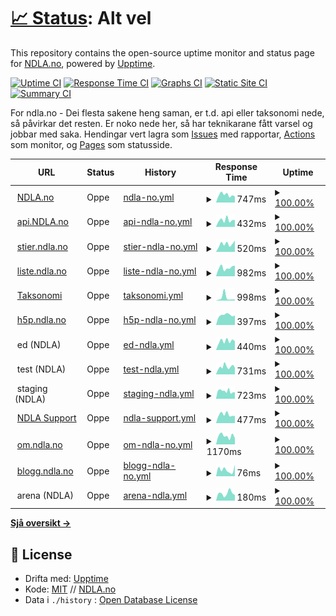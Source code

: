 # [📈 Status](https://status.ndla.no): <!--live status--> **Alt vel**

This repository contains the open-source uptime monitor and status page for [NDLA.no](https://ndla.no), powered by [Upptime](https://github.com/upptime/upptime).

[![Uptime CI](https://github.com/NDLANO/oppetid/workflows/Uptime%20CI/badge.svg)](https://github.com/NDLANO/oppetid/actions?query=workflow%3A%22Uptime+CI%22)
[![Response Time CI](https://github.com/NDLANO/oppetid/workflows/Response%20Time%20CI/badge.svg)](https://github.com/NDLANO/oppetid/actions?query=workflow%3A%22Response+Time+CI%22)
[![Graphs CI](https://github.com/NDLANO/oppetid/workflows/Graphs%20CI/badge.svg)](https://github.com/NDLANO/oppetid/actions?query=workflow%3A%22Graphs+CI%22)
[![Static Site CI](https://github.com/NDLANO/oppetid/workflows/Static%20Site%20CI/badge.svg)](https://github.com/NDLANO/oppetid/actions?query=workflow%3A%22Static+Site+CI%22)
[![Summary CI](https://github.com/NDLANO/oppetid/workflows/Summary%20CI/badge.svg)](https://github.com/NDLANO/oppetid/actions?query=workflow%3A%22Summary+CI%22)

For ndla.no - Dei flesta sakene heng saman, er t.d. api eller taksonomi nede, så påvirkar det resten. Er noko nede her, så har teknikarane fått varsel og jobbar med saka.
Hendingar vert lagra som [Issues](https://github.com/NDLANO/oppetid/issues) med rapportar, [Actions](https://github.com/NDLANO/oppetid/actions) som monitor, og [Pages](https://NDLANO.github.io/oppetid/) som statusside.

<!--start: status pages-->
<!-- This summary is generated by Upptime (https://github.com/upptime/upptime) -->
<!-- Do not edit this manually, your changes will be overwritten -->
<!-- prettier-ignore -->
| URL | Status | History | Response Time | Uptime |
| --- | ------ | ------- | ------------- | ------ |
| <img alt="" src="https://ndla.no/static/ndla-favicon.png" height="13"> [NDLA.no](https://ndla.no) | Oppe | [ndla-no.yml](https://github.com/NDLANO/oppetid/commits/HEAD/history/ndla-no.yml) | <details><summary><img alt="Response time graph" src="./graphs/ndla-no/response-time-week.png" height="20"> 747ms</summary><br><a href="https://status.ndla.no/history/ndla-no"><img alt="Response time 844" src="https://img.shields.io/endpoint?url=https%3A%2F%2Fraw.githubusercontent.com%2FNDLANO%2Foppetid%2FHEAD%2Fapi%2Fndla-no%2Fresponse-time.json"></a><br><a href="https://status.ndla.no/history/ndla-no"><img alt="24-hour response time 899" src="https://img.shields.io/endpoint?url=https%3A%2F%2Fraw.githubusercontent.com%2FNDLANO%2Foppetid%2FHEAD%2Fapi%2Fndla-no%2Fresponse-time-day.json"></a><br><a href="https://status.ndla.no/history/ndla-no"><img alt="7-day response time 747" src="https://img.shields.io/endpoint?url=https%3A%2F%2Fraw.githubusercontent.com%2FNDLANO%2Foppetid%2FHEAD%2Fapi%2Fndla-no%2Fresponse-time-week.json"></a><br><a href="https://status.ndla.no/history/ndla-no"><img alt="30-day response time 805" src="https://img.shields.io/endpoint?url=https%3A%2F%2Fraw.githubusercontent.com%2FNDLANO%2Foppetid%2FHEAD%2Fapi%2Fndla-no%2Fresponse-time-month.json"></a><br><a href="https://status.ndla.no/history/ndla-no"><img alt="1-year response time 822" src="https://img.shields.io/endpoint?url=https%3A%2F%2Fraw.githubusercontent.com%2FNDLANO%2Foppetid%2FHEAD%2Fapi%2Fndla-no%2Fresponse-time-year.json"></a></details> | <details><summary><a href="https://status.ndla.no/history/ndla-no">100.00%</a></summary><a href="https://status.ndla.no/history/ndla-no"><img alt="All-time uptime 100.00%" src="https://img.shields.io/endpoint?url=https%3A%2F%2Fraw.githubusercontent.com%2FNDLANO%2Foppetid%2FHEAD%2Fapi%2Fndla-no%2Fuptime.json"></a><br><a href="https://status.ndla.no/history/ndla-no"><img alt="24-hour uptime 100.00%" src="https://img.shields.io/endpoint?url=https%3A%2F%2Fraw.githubusercontent.com%2FNDLANO%2Foppetid%2FHEAD%2Fapi%2Fndla-no%2Fuptime-day.json"></a><br><a href="https://status.ndla.no/history/ndla-no"><img alt="7-day uptime 100.00%" src="https://img.shields.io/endpoint?url=https%3A%2F%2Fraw.githubusercontent.com%2FNDLANO%2Foppetid%2FHEAD%2Fapi%2Fndla-no%2Fuptime-week.json"></a><br><a href="https://status.ndla.no/history/ndla-no"><img alt="30-day uptime 100.00%" src="https://img.shields.io/endpoint?url=https%3A%2F%2Fraw.githubusercontent.com%2FNDLANO%2Foppetid%2FHEAD%2Fapi%2Fndla-no%2Fuptime-month.json"></a><br><a href="https://status.ndla.no/history/ndla-no"><img alt="1-year uptime 100.00%" src="https://img.shields.io/endpoint?url=https%3A%2F%2Fraw.githubusercontent.com%2FNDLANO%2Foppetid%2FHEAD%2Fapi%2Fndla-no%2Fuptime-year.json"></a></details>
| <img alt="" src="https://ndla.no/static/ndla-favicon.png" height="13"> [api.NDLA.no](https://api.ndla.no) | Oppe | [api-ndla-no.yml](https://github.com/NDLANO/oppetid/commits/HEAD/history/api-ndla-no.yml) | <details><summary><img alt="Response time graph" src="./graphs/api-ndla-no/response-time-week.png" height="20"> 432ms</summary><br><a href="https://status.ndla.no/history/api-ndla-no"><img alt="Response time 446" src="https://img.shields.io/endpoint?url=https%3A%2F%2Fraw.githubusercontent.com%2FNDLANO%2Foppetid%2FHEAD%2Fapi%2Fapi-ndla-no%2Fresponse-time.json"></a><br><a href="https://status.ndla.no/history/api-ndla-no"><img alt="24-hour response time 395" src="https://img.shields.io/endpoint?url=https%3A%2F%2Fraw.githubusercontent.com%2FNDLANO%2Foppetid%2FHEAD%2Fapi%2Fapi-ndla-no%2Fresponse-time-day.json"></a><br><a href="https://status.ndla.no/history/api-ndla-no"><img alt="7-day response time 432" src="https://img.shields.io/endpoint?url=https%3A%2F%2Fraw.githubusercontent.com%2FNDLANO%2Foppetid%2FHEAD%2Fapi%2Fapi-ndla-no%2Fresponse-time-week.json"></a><br><a href="https://status.ndla.no/history/api-ndla-no"><img alt="30-day response time 419" src="https://img.shields.io/endpoint?url=https%3A%2F%2Fraw.githubusercontent.com%2FNDLANO%2Foppetid%2FHEAD%2Fapi%2Fapi-ndla-no%2Fresponse-time-month.json"></a><br><a href="https://status.ndla.no/history/api-ndla-no"><img alt="1-year response time 445" src="https://img.shields.io/endpoint?url=https%3A%2F%2Fraw.githubusercontent.com%2FNDLANO%2Foppetid%2FHEAD%2Fapi%2Fapi-ndla-no%2Fresponse-time-year.json"></a></details> | <details><summary><a href="https://status.ndla.no/history/api-ndla-no">100.00%</a></summary><a href="https://status.ndla.no/history/api-ndla-no"><img alt="All-time uptime 99.99%" src="https://img.shields.io/endpoint?url=https%3A%2F%2Fraw.githubusercontent.com%2FNDLANO%2Foppetid%2FHEAD%2Fapi%2Fapi-ndla-no%2Fuptime.json"></a><br><a href="https://status.ndla.no/history/api-ndla-no"><img alt="24-hour uptime 100.00%" src="https://img.shields.io/endpoint?url=https%3A%2F%2Fraw.githubusercontent.com%2FNDLANO%2Foppetid%2FHEAD%2Fapi%2Fapi-ndla-no%2Fuptime-day.json"></a><br><a href="https://status.ndla.no/history/api-ndla-no"><img alt="7-day uptime 100.00%" src="https://img.shields.io/endpoint?url=https%3A%2F%2Fraw.githubusercontent.com%2FNDLANO%2Foppetid%2FHEAD%2Fapi%2Fapi-ndla-no%2Fuptime-week.json"></a><br><a href="https://status.ndla.no/history/api-ndla-no"><img alt="30-day uptime 99.95%" src="https://img.shields.io/endpoint?url=https%3A%2F%2Fraw.githubusercontent.com%2FNDLANO%2Foppetid%2FHEAD%2Fapi%2Fapi-ndla-no%2Fuptime-month.json"></a><br><a href="https://status.ndla.no/history/api-ndla-no"><img alt="1-year uptime 100.00%" src="https://img.shields.io/endpoint?url=https%3A%2F%2Fraw.githubusercontent.com%2FNDLANO%2Foppetid%2FHEAD%2Fapi%2Fapi-ndla-no%2Fuptime-year.json"></a></details>
| <img alt="" src="https://ndla.no/static/ndla-favicon.png" height="13"> [stier.ndla.no](https://stier.ndla.no) | Oppe | [stier-ndla-no.yml](https://github.com/NDLANO/oppetid/commits/HEAD/history/stier-ndla-no.yml) | <details><summary><img alt="Response time graph" src="./graphs/stier-ndla-no/response-time-week.png" height="20"> 520ms</summary><br><a href="https://status.ndla.no/history/stier-ndla-no"><img alt="Response time 494" src="https://img.shields.io/endpoint?url=https%3A%2F%2Fraw.githubusercontent.com%2FNDLANO%2Foppetid%2FHEAD%2Fapi%2Fstier-ndla-no%2Fresponse-time.json"></a><br><a href="https://status.ndla.no/history/stier-ndla-no"><img alt="24-hour response time 464" src="https://img.shields.io/endpoint?url=https%3A%2F%2Fraw.githubusercontent.com%2FNDLANO%2Foppetid%2FHEAD%2Fapi%2Fstier-ndla-no%2Fresponse-time-day.json"></a><br><a href="https://status.ndla.no/history/stier-ndla-no"><img alt="7-day response time 520" src="https://img.shields.io/endpoint?url=https%3A%2F%2Fraw.githubusercontent.com%2FNDLANO%2Foppetid%2FHEAD%2Fapi%2Fstier-ndla-no%2Fresponse-time-week.json"></a><br><a href="https://status.ndla.no/history/stier-ndla-no"><img alt="30-day response time 527" src="https://img.shields.io/endpoint?url=https%3A%2F%2Fraw.githubusercontent.com%2FNDLANO%2Foppetid%2FHEAD%2Fapi%2Fstier-ndla-no%2Fresponse-time-month.json"></a><br><a href="https://status.ndla.no/history/stier-ndla-no"><img alt="1-year response time 497" src="https://img.shields.io/endpoint?url=https%3A%2F%2Fraw.githubusercontent.com%2FNDLANO%2Foppetid%2FHEAD%2Fapi%2Fstier-ndla-no%2Fresponse-time-year.json"></a></details> | <details><summary><a href="https://status.ndla.no/history/stier-ndla-no">100.00%</a></summary><a href="https://status.ndla.no/history/stier-ndla-no"><img alt="All-time uptime 100.00%" src="https://img.shields.io/endpoint?url=https%3A%2F%2Fraw.githubusercontent.com%2FNDLANO%2Foppetid%2FHEAD%2Fapi%2Fstier-ndla-no%2Fuptime.json"></a><br><a href="https://status.ndla.no/history/stier-ndla-no"><img alt="24-hour uptime 100.00%" src="https://img.shields.io/endpoint?url=https%3A%2F%2Fraw.githubusercontent.com%2FNDLANO%2Foppetid%2FHEAD%2Fapi%2Fstier-ndla-no%2Fuptime-day.json"></a><br><a href="https://status.ndla.no/history/stier-ndla-no"><img alt="7-day uptime 100.00%" src="https://img.shields.io/endpoint?url=https%3A%2F%2Fraw.githubusercontent.com%2FNDLANO%2Foppetid%2FHEAD%2Fapi%2Fstier-ndla-no%2Fuptime-week.json"></a><br><a href="https://status.ndla.no/history/stier-ndla-no"><img alt="30-day uptime 100.00%" src="https://img.shields.io/endpoint?url=https%3A%2F%2Fraw.githubusercontent.com%2FNDLANO%2Foppetid%2FHEAD%2Fapi%2Fstier-ndla-no%2Fuptime-month.json"></a><br><a href="https://status.ndla.no/history/stier-ndla-no"><img alt="1-year uptime 100.00%" src="https://img.shields.io/endpoint?url=https%3A%2F%2Fraw.githubusercontent.com%2FNDLANO%2Foppetid%2FHEAD%2Fapi%2Fstier-ndla-no%2Fuptime-year.json"></a></details>
| <img alt="" src="https://ndla.no/static/ndla-favicon.png" height="13"> [liste.ndla.no](https://liste.ndla.no) | Oppe | [liste-ndla-no.yml](https://github.com/NDLANO/oppetid/commits/HEAD/history/liste-ndla-no.yml) | <details><summary><img alt="Response time graph" src="./graphs/liste-ndla-no/response-time-week.png" height="20"> 982ms</summary><br><a href="https://status.ndla.no/history/liste-ndla-no"><img alt="Response time 1083" src="https://img.shields.io/endpoint?url=https%3A%2F%2Fraw.githubusercontent.com%2FNDLANO%2Foppetid%2FHEAD%2Fapi%2Fliste-ndla-no%2Fresponse-time.json"></a><br><a href="https://status.ndla.no/history/liste-ndla-no"><img alt="24-hour response time 1137" src="https://img.shields.io/endpoint?url=https%3A%2F%2Fraw.githubusercontent.com%2FNDLANO%2Foppetid%2FHEAD%2Fapi%2Fliste-ndla-no%2Fresponse-time-day.json"></a><br><a href="https://status.ndla.no/history/liste-ndla-no"><img alt="7-day response time 982" src="https://img.shields.io/endpoint?url=https%3A%2F%2Fraw.githubusercontent.com%2FNDLANO%2Foppetid%2FHEAD%2Fapi%2Fliste-ndla-no%2Fresponse-time-week.json"></a><br><a href="https://status.ndla.no/history/liste-ndla-no"><img alt="30-day response time 1018" src="https://img.shields.io/endpoint?url=https%3A%2F%2Fraw.githubusercontent.com%2FNDLANO%2Foppetid%2FHEAD%2Fapi%2Fliste-ndla-no%2Fresponse-time-month.json"></a><br><a href="https://status.ndla.no/history/liste-ndla-no"><img alt="1-year response time 1053" src="https://img.shields.io/endpoint?url=https%3A%2F%2Fraw.githubusercontent.com%2FNDLANO%2Foppetid%2FHEAD%2Fapi%2Fliste-ndla-no%2Fresponse-time-year.json"></a></details> | <details><summary><a href="https://status.ndla.no/history/liste-ndla-no">100.00%</a></summary><a href="https://status.ndla.no/history/liste-ndla-no"><img alt="All-time uptime 99.96%" src="https://img.shields.io/endpoint?url=https%3A%2F%2Fraw.githubusercontent.com%2FNDLANO%2Foppetid%2FHEAD%2Fapi%2Fliste-ndla-no%2Fuptime.json"></a><br><a href="https://status.ndla.no/history/liste-ndla-no"><img alt="24-hour uptime 100.00%" src="https://img.shields.io/endpoint?url=https%3A%2F%2Fraw.githubusercontent.com%2FNDLANO%2Foppetid%2FHEAD%2Fapi%2Fliste-ndla-no%2Fuptime-day.json"></a><br><a href="https://status.ndla.no/history/liste-ndla-no"><img alt="7-day uptime 100.00%" src="https://img.shields.io/endpoint?url=https%3A%2F%2Fraw.githubusercontent.com%2FNDLANO%2Foppetid%2FHEAD%2Fapi%2Fliste-ndla-no%2Fuptime-week.json"></a><br><a href="https://status.ndla.no/history/liste-ndla-no"><img alt="30-day uptime 100.00%" src="https://img.shields.io/endpoint?url=https%3A%2F%2Fraw.githubusercontent.com%2FNDLANO%2Foppetid%2FHEAD%2Fapi%2Fliste-ndla-no%2Fuptime-month.json"></a><br><a href="https://status.ndla.no/history/liste-ndla-no"><img alt="1-year uptime 100.00%" src="https://img.shields.io/endpoint?url=https%3A%2F%2Fraw.githubusercontent.com%2FNDLANO%2Foppetid%2FHEAD%2Fapi%2Fliste-ndla-no%2Fuptime-year.json"></a></details>
| <img alt="" src="https://ndla.no/static/ndla-favicon.png" height="13"> [Taksonomi](https://api.ndla.no/taxonomy/api-docs) | Oppe | [taksonomi.yml](https://github.com/NDLANO/oppetid/commits/HEAD/history/taksonomi.yml) | <details><summary><img alt="Response time graph" src="./graphs/taksonomi/response-time-week.png" height="20"> 998ms</summary><br><a href="https://status.ndla.no/history/taksonomi"><img alt="Response time 591" src="https://img.shields.io/endpoint?url=https%3A%2F%2Fraw.githubusercontent.com%2FNDLANO%2Foppetid%2FHEAD%2Fapi%2Ftaksonomi%2Fresponse-time.json"></a><br><a href="https://status.ndla.no/history/taksonomi"><img alt="24-hour response time 450" src="https://img.shields.io/endpoint?url=https%3A%2F%2Fraw.githubusercontent.com%2FNDLANO%2Foppetid%2FHEAD%2Fapi%2Ftaksonomi%2Fresponse-time-day.json"></a><br><a href="https://status.ndla.no/history/taksonomi"><img alt="7-day response time 998" src="https://img.shields.io/endpoint?url=https%3A%2F%2Fraw.githubusercontent.com%2FNDLANO%2Foppetid%2FHEAD%2Fapi%2Ftaksonomi%2Fresponse-time-week.json"></a><br><a href="https://status.ndla.no/history/taksonomi"><img alt="30-day response time 826" src="https://img.shields.io/endpoint?url=https%3A%2F%2Fraw.githubusercontent.com%2FNDLANO%2Foppetid%2FHEAD%2Fapi%2Ftaksonomi%2Fresponse-time-month.json"></a><br><a href="https://status.ndla.no/history/taksonomi"><img alt="1-year response time 528" src="https://img.shields.io/endpoint?url=https%3A%2F%2Fraw.githubusercontent.com%2FNDLANO%2Foppetid%2FHEAD%2Fapi%2Ftaksonomi%2Fresponse-time-year.json"></a></details> | <details><summary><a href="https://status.ndla.no/history/taksonomi">100.00%</a></summary><a href="https://status.ndla.no/history/taksonomi"><img alt="All-time uptime 99.98%" src="https://img.shields.io/endpoint?url=https%3A%2F%2Fraw.githubusercontent.com%2FNDLANO%2Foppetid%2FHEAD%2Fapi%2Ftaksonomi%2Fuptime.json"></a><br><a href="https://status.ndla.no/history/taksonomi"><img alt="24-hour uptime 100.00%" src="https://img.shields.io/endpoint?url=https%3A%2F%2Fraw.githubusercontent.com%2FNDLANO%2Foppetid%2FHEAD%2Fapi%2Ftaksonomi%2Fuptime-day.json"></a><br><a href="https://status.ndla.no/history/taksonomi"><img alt="7-day uptime 100.00%" src="https://img.shields.io/endpoint?url=https%3A%2F%2Fraw.githubusercontent.com%2FNDLANO%2Foppetid%2FHEAD%2Fapi%2Ftaksonomi%2Fuptime-week.json"></a><br><a href="https://status.ndla.no/history/taksonomi"><img alt="30-day uptime 100.00%" src="https://img.shields.io/endpoint?url=https%3A%2F%2Fraw.githubusercontent.com%2FNDLANO%2Foppetid%2FHEAD%2Fapi%2Ftaksonomi%2Fuptime-month.json"></a><br><a href="https://status.ndla.no/history/taksonomi"><img alt="1-year uptime 100.00%" src="https://img.shields.io/endpoint?url=https%3A%2F%2Fraw.githubusercontent.com%2FNDLANO%2Foppetid%2FHEAD%2Fapi%2Ftaksonomi%2Fuptime-year.json"></a></details>
| <img alt="" src="https://h5p.org/sites/all/themes/professional_themec/favicon.ico" height="13"> [h5p.ndla.no](https://ca.h5p.ndla.no/h5p) | Oppe | [h5p-ndla-no.yml](https://github.com/NDLANO/oppetid/commits/HEAD/history/h5p-ndla-no.yml) | <details><summary><img alt="Response time graph" src="./graphs/h5p-ndla-no/response-time-week.png" height="20"> 397ms</summary><br><a href="https://status.ndla.no/history/h5p-ndla-no"><img alt="Response time 511" src="https://img.shields.io/endpoint?url=https%3A%2F%2Fraw.githubusercontent.com%2FNDLANO%2Foppetid%2FHEAD%2Fapi%2Fh5p-ndla-no%2Fresponse-time.json"></a><br><a href="https://status.ndla.no/history/h5p-ndla-no"><img alt="24-hour response time 366" src="https://img.shields.io/endpoint?url=https%3A%2F%2Fraw.githubusercontent.com%2FNDLANO%2Foppetid%2FHEAD%2Fapi%2Fh5p-ndla-no%2Fresponse-time-day.json"></a><br><a href="https://status.ndla.no/history/h5p-ndla-no"><img alt="7-day response time 397" src="https://img.shields.io/endpoint?url=https%3A%2F%2Fraw.githubusercontent.com%2FNDLANO%2Foppetid%2FHEAD%2Fapi%2Fh5p-ndla-no%2Fresponse-time-week.json"></a><br><a href="https://status.ndla.no/history/h5p-ndla-no"><img alt="30-day response time 409" src="https://img.shields.io/endpoint?url=https%3A%2F%2Fraw.githubusercontent.com%2FNDLANO%2Foppetid%2FHEAD%2Fapi%2Fh5p-ndla-no%2Fresponse-time-month.json"></a><br><a href="https://status.ndla.no/history/h5p-ndla-no"><img alt="1-year response time 506" src="https://img.shields.io/endpoint?url=https%3A%2F%2Fraw.githubusercontent.com%2FNDLANO%2Foppetid%2FHEAD%2Fapi%2Fh5p-ndla-no%2Fresponse-time-year.json"></a></details> | <details><summary><a href="https://status.ndla.no/history/h5p-ndla-no">100.00%</a></summary><a href="https://status.ndla.no/history/h5p-ndla-no"><img alt="All-time uptime 100.00%" src="https://img.shields.io/endpoint?url=https%3A%2F%2Fraw.githubusercontent.com%2FNDLANO%2Foppetid%2FHEAD%2Fapi%2Fh5p-ndla-no%2Fuptime.json"></a><br><a href="https://status.ndla.no/history/h5p-ndla-no"><img alt="24-hour uptime 100.00%" src="https://img.shields.io/endpoint?url=https%3A%2F%2Fraw.githubusercontent.com%2FNDLANO%2Foppetid%2FHEAD%2Fapi%2Fh5p-ndla-no%2Fuptime-day.json"></a><br><a href="https://status.ndla.no/history/h5p-ndla-no"><img alt="7-day uptime 100.00%" src="https://img.shields.io/endpoint?url=https%3A%2F%2Fraw.githubusercontent.com%2FNDLANO%2Foppetid%2FHEAD%2Fapi%2Fh5p-ndla-no%2Fuptime-week.json"></a><br><a href="https://status.ndla.no/history/h5p-ndla-no"><img alt="30-day uptime 100.00%" src="https://img.shields.io/endpoint?url=https%3A%2F%2Fraw.githubusercontent.com%2FNDLANO%2Foppetid%2FHEAD%2Fapi%2Fh5p-ndla-no%2Fuptime-month.json"></a><br><a href="https://status.ndla.no/history/h5p-ndla-no"><img alt="1-year uptime 100.00%" src="https://img.shields.io/endpoint?url=https%3A%2F%2Fraw.githubusercontent.com%2FNDLANO%2Foppetid%2FHEAD%2Fapi%2Fh5p-ndla-no%2Fuptime-year.json"></a></details>
| <img alt="" src="https://ndla.no/static/ndla-favicon.png" height="13"> ed (NDLA) | Oppe | [ed-ndla.yml](https://github.com/NDLANO/oppetid/commits/HEAD/history/ed-ndla.yml) | <details><summary><img alt="Response time graph" src="./graphs/ed-ndla/response-time-week.png" height="20"> 440ms</summary><br><a href="https://status.ndla.no/history/ed-ndla"><img alt="Response time 496" src="https://img.shields.io/endpoint?url=https%3A%2F%2Fraw.githubusercontent.com%2FNDLANO%2Foppetid%2FHEAD%2Fapi%2Fed-ndla%2Fresponse-time.json"></a><br><a href="https://status.ndla.no/history/ed-ndla"><img alt="24-hour response time 441" src="https://img.shields.io/endpoint?url=https%3A%2F%2Fraw.githubusercontent.com%2FNDLANO%2Foppetid%2FHEAD%2Fapi%2Fed-ndla%2Fresponse-time-day.json"></a><br><a href="https://status.ndla.no/history/ed-ndla"><img alt="7-day response time 440" src="https://img.shields.io/endpoint?url=https%3A%2F%2Fraw.githubusercontent.com%2FNDLANO%2Foppetid%2FHEAD%2Fapi%2Fed-ndla%2Fresponse-time-week.json"></a><br><a href="https://status.ndla.no/history/ed-ndla"><img alt="30-day response time 431" src="https://img.shields.io/endpoint?url=https%3A%2F%2Fraw.githubusercontent.com%2FNDLANO%2Foppetid%2FHEAD%2Fapi%2Fed-ndla%2Fresponse-time-month.json"></a><br><a href="https://status.ndla.no/history/ed-ndla"><img alt="1-year response time 506" src="https://img.shields.io/endpoint?url=https%3A%2F%2Fraw.githubusercontent.com%2FNDLANO%2Foppetid%2FHEAD%2Fapi%2Fed-ndla%2Fresponse-time-year.json"></a></details> | <details><summary><a href="https://status.ndla.no/history/ed-ndla">100.00%</a></summary><a href="https://status.ndla.no/history/ed-ndla"><img alt="All-time uptime 99.70%" src="https://img.shields.io/endpoint?url=https%3A%2F%2Fraw.githubusercontent.com%2FNDLANO%2Foppetid%2FHEAD%2Fapi%2Fed-ndla%2Fuptime.json"></a><br><a href="https://status.ndla.no/history/ed-ndla"><img alt="24-hour uptime 100.00%" src="https://img.shields.io/endpoint?url=https%3A%2F%2Fraw.githubusercontent.com%2FNDLANO%2Foppetid%2FHEAD%2Fapi%2Fed-ndla%2Fuptime-day.json"></a><br><a href="https://status.ndla.no/history/ed-ndla"><img alt="7-day uptime 100.00%" src="https://img.shields.io/endpoint?url=https%3A%2F%2Fraw.githubusercontent.com%2FNDLANO%2Foppetid%2FHEAD%2Fapi%2Fed-ndla%2Fuptime-week.json"></a><br><a href="https://status.ndla.no/history/ed-ndla"><img alt="30-day uptime 100.00%" src="https://img.shields.io/endpoint?url=https%3A%2F%2Fraw.githubusercontent.com%2FNDLANO%2Foppetid%2FHEAD%2Fapi%2Fed-ndla%2Fuptime-month.json"></a><br><a href="https://status.ndla.no/history/ed-ndla"><img alt="1-year uptime 99.22%" src="https://img.shields.io/endpoint?url=https%3A%2F%2Fraw.githubusercontent.com%2FNDLANO%2Foppetid%2FHEAD%2Fapi%2Fed-ndla%2Fuptime-year.json"></a></details>
| <img alt="" src="https://ndla.no/static/ndla-favicon.png" height="13"> test (NDLA) | Oppe | [test-ndla.yml](https://github.com/NDLANO/oppetid/commits/HEAD/history/test-ndla.yml) | <details><summary><img alt="Response time graph" src="./graphs/test-ndla/response-time-week.png" height="20"> 731ms</summary><br><a href="https://status.ndla.no/history/test-ndla"><img alt="Response time 1004" src="https://img.shields.io/endpoint?url=https%3A%2F%2Fraw.githubusercontent.com%2FNDLANO%2Foppetid%2FHEAD%2Fapi%2Ftest-ndla%2Fresponse-time.json"></a><br><a href="https://status.ndla.no/history/test-ndla"><img alt="24-hour response time 688" src="https://img.shields.io/endpoint?url=https%3A%2F%2Fraw.githubusercontent.com%2FNDLANO%2Foppetid%2FHEAD%2Fapi%2Ftest-ndla%2Fresponse-time-day.json"></a><br><a href="https://status.ndla.no/history/test-ndla"><img alt="7-day response time 731" src="https://img.shields.io/endpoint?url=https%3A%2F%2Fraw.githubusercontent.com%2FNDLANO%2Foppetid%2FHEAD%2Fapi%2Ftest-ndla%2Fresponse-time-week.json"></a><br><a href="https://status.ndla.no/history/test-ndla"><img alt="30-day response time 803" src="https://img.shields.io/endpoint?url=https%3A%2F%2Fraw.githubusercontent.com%2FNDLANO%2Foppetid%2FHEAD%2Fapi%2Ftest-ndla%2Fresponse-time-month.json"></a><br><a href="https://status.ndla.no/history/test-ndla"><img alt="1-year response time 1019" src="https://img.shields.io/endpoint?url=https%3A%2F%2Fraw.githubusercontent.com%2FNDLANO%2Foppetid%2FHEAD%2Fapi%2Ftest-ndla%2Fresponse-time-year.json"></a></details> | <details><summary><a href="https://status.ndla.no/history/test-ndla">100.00%</a></summary><a href="https://status.ndla.no/history/test-ndla"><img alt="All-time uptime 99.99%" src="https://img.shields.io/endpoint?url=https%3A%2F%2Fraw.githubusercontent.com%2FNDLANO%2Foppetid%2FHEAD%2Fapi%2Ftest-ndla%2Fuptime.json"></a><br><a href="https://status.ndla.no/history/test-ndla"><img alt="24-hour uptime 100.00%" src="https://img.shields.io/endpoint?url=https%3A%2F%2Fraw.githubusercontent.com%2FNDLANO%2Foppetid%2FHEAD%2Fapi%2Ftest-ndla%2Fuptime-day.json"></a><br><a href="https://status.ndla.no/history/test-ndla"><img alt="7-day uptime 100.00%" src="https://img.shields.io/endpoint?url=https%3A%2F%2Fraw.githubusercontent.com%2FNDLANO%2Foppetid%2FHEAD%2Fapi%2Ftest-ndla%2Fuptime-week.json"></a><br><a href="https://status.ndla.no/history/test-ndla"><img alt="30-day uptime 100.00%" src="https://img.shields.io/endpoint?url=https%3A%2F%2Fraw.githubusercontent.com%2FNDLANO%2Foppetid%2FHEAD%2Fapi%2Ftest-ndla%2Fuptime-month.json"></a><br><a href="https://status.ndla.no/history/test-ndla"><img alt="1-year uptime 99.99%" src="https://img.shields.io/endpoint?url=https%3A%2F%2Fraw.githubusercontent.com%2FNDLANO%2Foppetid%2FHEAD%2Fapi%2Ftest-ndla%2Fuptime-year.json"></a></details>
| <img alt="" src="https://ndla.no/static/ndla-favicon.png" height="13"> staging (NDLA) | Oppe | [staging-ndla.yml](https://github.com/NDLANO/oppetid/commits/HEAD/history/staging-ndla.yml) | <details><summary><img alt="Response time graph" src="./graphs/staging-ndla/response-time-week.png" height="20"> 723ms</summary><br><a href="https://status.ndla.no/history/staging-ndla"><img alt="Response time 939" src="https://img.shields.io/endpoint?url=https%3A%2F%2Fraw.githubusercontent.com%2FNDLANO%2Foppetid%2FHEAD%2Fapi%2Fstaging-ndla%2Fresponse-time.json"></a><br><a href="https://status.ndla.no/history/staging-ndla"><img alt="24-hour response time 900" src="https://img.shields.io/endpoint?url=https%3A%2F%2Fraw.githubusercontent.com%2FNDLANO%2Foppetid%2FHEAD%2Fapi%2Fstaging-ndla%2Fresponse-time-day.json"></a><br><a href="https://status.ndla.no/history/staging-ndla"><img alt="7-day response time 723" src="https://img.shields.io/endpoint?url=https%3A%2F%2Fraw.githubusercontent.com%2FNDLANO%2Foppetid%2FHEAD%2Fapi%2Fstaging-ndla%2Fresponse-time-week.json"></a><br><a href="https://status.ndla.no/history/staging-ndla"><img alt="30-day response time 799" src="https://img.shields.io/endpoint?url=https%3A%2F%2Fraw.githubusercontent.com%2FNDLANO%2Foppetid%2FHEAD%2Fapi%2Fstaging-ndla%2Fresponse-time-month.json"></a><br><a href="https://status.ndla.no/history/staging-ndla"><img alt="1-year response time 948" src="https://img.shields.io/endpoint?url=https%3A%2F%2Fraw.githubusercontent.com%2FNDLANO%2Foppetid%2FHEAD%2Fapi%2Fstaging-ndla%2Fresponse-time-year.json"></a></details> | <details><summary><a href="https://status.ndla.no/history/staging-ndla">100.00%</a></summary><a href="https://status.ndla.no/history/staging-ndla"><img alt="All-time uptime 100.00%" src="https://img.shields.io/endpoint?url=https%3A%2F%2Fraw.githubusercontent.com%2FNDLANO%2Foppetid%2FHEAD%2Fapi%2Fstaging-ndla%2Fuptime.json"></a><br><a href="https://status.ndla.no/history/staging-ndla"><img alt="24-hour uptime 100.00%" src="https://img.shields.io/endpoint?url=https%3A%2F%2Fraw.githubusercontent.com%2FNDLANO%2Foppetid%2FHEAD%2Fapi%2Fstaging-ndla%2Fuptime-day.json"></a><br><a href="https://status.ndla.no/history/staging-ndla"><img alt="7-day uptime 100.00%" src="https://img.shields.io/endpoint?url=https%3A%2F%2Fraw.githubusercontent.com%2FNDLANO%2Foppetid%2FHEAD%2Fapi%2Fstaging-ndla%2Fuptime-week.json"></a><br><a href="https://status.ndla.no/history/staging-ndla"><img alt="30-day uptime 100.00%" src="https://img.shields.io/endpoint?url=https%3A%2F%2Fraw.githubusercontent.com%2FNDLANO%2Foppetid%2FHEAD%2Fapi%2Fstaging-ndla%2Fuptime-month.json"></a><br><a href="https://status.ndla.no/history/staging-ndla"><img alt="1-year uptime 100.00%" src="https://img.shields.io/endpoint?url=https%3A%2F%2Fraw.githubusercontent.com%2FNDLANO%2Foppetid%2FHEAD%2Fapi%2Fstaging-ndla%2Fuptime-year.json"></a></details>
| <img alt="" src="https://ndla.no/static/ndla-favicon.png" height="13"> [NDLA Support](https://ndla.zendesk.com/) | Oppe | [ndla-support.yml](https://github.com/NDLANO/oppetid/commits/HEAD/history/ndla-support.yml) | <details><summary><img alt="Response time graph" src="./graphs/ndla-support/response-time-week.png" height="20"> 477ms</summary><br><a href="https://status.ndla.no/history/ndla-support"><img alt="Response time 573" src="https://img.shields.io/endpoint?url=https%3A%2F%2Fraw.githubusercontent.com%2FNDLANO%2Foppetid%2FHEAD%2Fapi%2Fndla-support%2Fresponse-time.json"></a><br><a href="https://status.ndla.no/history/ndla-support"><img alt="24-hour response time 484" src="https://img.shields.io/endpoint?url=https%3A%2F%2Fraw.githubusercontent.com%2FNDLANO%2Foppetid%2FHEAD%2Fapi%2Fndla-support%2Fresponse-time-day.json"></a><br><a href="https://status.ndla.no/history/ndla-support"><img alt="7-day response time 477" src="https://img.shields.io/endpoint?url=https%3A%2F%2Fraw.githubusercontent.com%2FNDLANO%2Foppetid%2FHEAD%2Fapi%2Fndla-support%2Fresponse-time-week.json"></a><br><a href="https://status.ndla.no/history/ndla-support"><img alt="30-day response time 527" src="https://img.shields.io/endpoint?url=https%3A%2F%2Fraw.githubusercontent.com%2FNDLANO%2Foppetid%2FHEAD%2Fapi%2Fndla-support%2Fresponse-time-month.json"></a><br><a href="https://status.ndla.no/history/ndla-support"><img alt="1-year response time 558" src="https://img.shields.io/endpoint?url=https%3A%2F%2Fraw.githubusercontent.com%2FNDLANO%2Foppetid%2FHEAD%2Fapi%2Fndla-support%2Fresponse-time-year.json"></a></details> | <details><summary><a href="https://status.ndla.no/history/ndla-support">100.00%</a></summary><a href="https://status.ndla.no/history/ndla-support"><img alt="All-time uptime 99.99%" src="https://img.shields.io/endpoint?url=https%3A%2F%2Fraw.githubusercontent.com%2FNDLANO%2Foppetid%2FHEAD%2Fapi%2Fndla-support%2Fuptime.json"></a><br><a href="https://status.ndla.no/history/ndla-support"><img alt="24-hour uptime 100.00%" src="https://img.shields.io/endpoint?url=https%3A%2F%2Fraw.githubusercontent.com%2FNDLANO%2Foppetid%2FHEAD%2Fapi%2Fndla-support%2Fuptime-day.json"></a><br><a href="https://status.ndla.no/history/ndla-support"><img alt="7-day uptime 100.00%" src="https://img.shields.io/endpoint?url=https%3A%2F%2Fraw.githubusercontent.com%2FNDLANO%2Foppetid%2FHEAD%2Fapi%2Fndla-support%2Fuptime-week.json"></a><br><a href="https://status.ndla.no/history/ndla-support"><img alt="30-day uptime 100.00%" src="https://img.shields.io/endpoint?url=https%3A%2F%2Fraw.githubusercontent.com%2FNDLANO%2Foppetid%2FHEAD%2Fapi%2Fndla-support%2Fuptime-month.json"></a><br><a href="https://status.ndla.no/history/ndla-support"><img alt="1-year uptime 99.99%" src="https://img.shields.io/endpoint?url=https%3A%2F%2Fraw.githubusercontent.com%2FNDLANO%2Foppetid%2FHEAD%2Fapi%2Fndla-support%2Fuptime-year.json"></a></details>
| <img alt="" src="https://ndla.no/static/ndla-favicon.png" height="13"> [om.ndla.no](https://om.ndla.no) | Oppe | [om-ndla-no.yml](https://github.com/NDLANO/oppetid/commits/HEAD/history/om-ndla-no.yml) | <details><summary><img alt="Response time graph" src="./graphs/om-ndla-no/response-time-week.png" height="20"> 1170ms</summary><br><a href="https://status.ndla.no/history/om-ndla-no"><img alt="Response time 713" src="https://img.shields.io/endpoint?url=https%3A%2F%2Fraw.githubusercontent.com%2FNDLANO%2Foppetid%2FHEAD%2Fapi%2Fom-ndla-no%2Fresponse-time.json"></a><br><a href="https://status.ndla.no/history/om-ndla-no"><img alt="24-hour response time 1259" src="https://img.shields.io/endpoint?url=https%3A%2F%2Fraw.githubusercontent.com%2FNDLANO%2Foppetid%2FHEAD%2Fapi%2Fom-ndla-no%2Fresponse-time-day.json"></a><br><a href="https://status.ndla.no/history/om-ndla-no"><img alt="7-day response time 1170" src="https://img.shields.io/endpoint?url=https%3A%2F%2Fraw.githubusercontent.com%2FNDLANO%2Foppetid%2FHEAD%2Fapi%2Fom-ndla-no%2Fresponse-time-week.json"></a><br><a href="https://status.ndla.no/history/om-ndla-no"><img alt="30-day response time 1219" src="https://img.shields.io/endpoint?url=https%3A%2F%2Fraw.githubusercontent.com%2FNDLANO%2Foppetid%2FHEAD%2Fapi%2Fom-ndla-no%2Fresponse-time-month.json"></a><br><a href="https://status.ndla.no/history/om-ndla-no"><img alt="1-year response time 806" src="https://img.shields.io/endpoint?url=https%3A%2F%2Fraw.githubusercontent.com%2FNDLANO%2Foppetid%2FHEAD%2Fapi%2Fom-ndla-no%2Fresponse-time-year.json"></a></details> | <details><summary><a href="https://status.ndla.no/history/om-ndla-no">100.00%</a></summary><a href="https://status.ndla.no/history/om-ndla-no"><img alt="All-time uptime 100.00%" src="https://img.shields.io/endpoint?url=https%3A%2F%2Fraw.githubusercontent.com%2FNDLANO%2Foppetid%2FHEAD%2Fapi%2Fom-ndla-no%2Fuptime.json"></a><br><a href="https://status.ndla.no/history/om-ndla-no"><img alt="24-hour uptime 100.00%" src="https://img.shields.io/endpoint?url=https%3A%2F%2Fraw.githubusercontent.com%2FNDLANO%2Foppetid%2FHEAD%2Fapi%2Fom-ndla-no%2Fuptime-day.json"></a><br><a href="https://status.ndla.no/history/om-ndla-no"><img alt="7-day uptime 100.00%" src="https://img.shields.io/endpoint?url=https%3A%2F%2Fraw.githubusercontent.com%2FNDLANO%2Foppetid%2FHEAD%2Fapi%2Fom-ndla-no%2Fuptime-week.json"></a><br><a href="https://status.ndla.no/history/om-ndla-no"><img alt="30-day uptime 100.00%" src="https://img.shields.io/endpoint?url=https%3A%2F%2Fraw.githubusercontent.com%2FNDLANO%2Foppetid%2FHEAD%2Fapi%2Fom-ndla-no%2Fuptime-month.json"></a><br><a href="https://status.ndla.no/history/om-ndla-no"><img alt="1-year uptime 100.00%" src="https://img.shields.io/endpoint?url=https%3A%2F%2Fraw.githubusercontent.com%2FNDLANO%2Foppetid%2FHEAD%2Fapi%2Fom-ndla-no%2Fuptime-year.json"></a></details>
| <img alt="" src="https://ndla.no/static/ndla-favicon.png" height="13"> [blogg.ndla.no](https://blogg.ndla.no) | Oppe | [blogg-ndla-no.yml](https://github.com/NDLANO/oppetid/commits/HEAD/history/blogg-ndla-no.yml) | <details><summary><img alt="Response time graph" src="./graphs/blogg-ndla-no/response-time-week.png" height="20"> 76ms</summary><br><a href="https://status.ndla.no/history/blogg-ndla-no"><img alt="Response time 479" src="https://img.shields.io/endpoint?url=https%3A%2F%2Fraw.githubusercontent.com%2FNDLANO%2Foppetid%2FHEAD%2Fapi%2Fblogg-ndla-no%2Fresponse-time.json"></a><br><a href="https://status.ndla.no/history/blogg-ndla-no"><img alt="24-hour response time 28" src="https://img.shields.io/endpoint?url=https%3A%2F%2Fraw.githubusercontent.com%2FNDLANO%2Foppetid%2FHEAD%2Fapi%2Fblogg-ndla-no%2Fresponse-time-day.json"></a><br><a href="https://status.ndla.no/history/blogg-ndla-no"><img alt="7-day response time 76" src="https://img.shields.io/endpoint?url=https%3A%2F%2Fraw.githubusercontent.com%2FNDLANO%2Foppetid%2FHEAD%2Fapi%2Fblogg-ndla-no%2Fresponse-time-week.json"></a><br><a href="https://status.ndla.no/history/blogg-ndla-no"><img alt="30-day response time 83" src="https://img.shields.io/endpoint?url=https%3A%2F%2Fraw.githubusercontent.com%2FNDLANO%2Foppetid%2FHEAD%2Fapi%2Fblogg-ndla-no%2Fresponse-time-month.json"></a><br><a href="https://status.ndla.no/history/blogg-ndla-no"><img alt="1-year response time 454" src="https://img.shields.io/endpoint?url=https%3A%2F%2Fraw.githubusercontent.com%2FNDLANO%2Foppetid%2FHEAD%2Fapi%2Fblogg-ndla-no%2Fresponse-time-year.json"></a></details> | <details><summary><a href="https://status.ndla.no/history/blogg-ndla-no">100.00%</a></summary><a href="https://status.ndla.no/history/blogg-ndla-no"><img alt="All-time uptime 100.00%" src="https://img.shields.io/endpoint?url=https%3A%2F%2Fraw.githubusercontent.com%2FNDLANO%2Foppetid%2FHEAD%2Fapi%2Fblogg-ndla-no%2Fuptime.json"></a><br><a href="https://status.ndla.no/history/blogg-ndla-no"><img alt="24-hour uptime 100.00%" src="https://img.shields.io/endpoint?url=https%3A%2F%2Fraw.githubusercontent.com%2FNDLANO%2Foppetid%2FHEAD%2Fapi%2Fblogg-ndla-no%2Fuptime-day.json"></a><br><a href="https://status.ndla.no/history/blogg-ndla-no"><img alt="7-day uptime 100.00%" src="https://img.shields.io/endpoint?url=https%3A%2F%2Fraw.githubusercontent.com%2FNDLANO%2Foppetid%2FHEAD%2Fapi%2Fblogg-ndla-no%2Fuptime-week.json"></a><br><a href="https://status.ndla.no/history/blogg-ndla-no"><img alt="30-day uptime 100.00%" src="https://img.shields.io/endpoint?url=https%3A%2F%2Fraw.githubusercontent.com%2FNDLANO%2Foppetid%2FHEAD%2Fapi%2Fblogg-ndla-no%2Fuptime-month.json"></a><br><a href="https://status.ndla.no/history/blogg-ndla-no"><img alt="1-year uptime 99.99%" src="https://img.shields.io/endpoint?url=https%3A%2F%2Fraw.githubusercontent.com%2FNDLANO%2Foppetid%2FHEAD%2Fapi%2Fblogg-ndla-no%2Fuptime-year.json"></a></details>
| <img alt="" src="https://ndla.no/static/ndla-favicon.png" height="13"> arena (NDLA) | Oppe | [arena-ndla.yml](https://github.com/NDLANO/oppetid/commits/HEAD/history/arena-ndla.yml) | <details><summary><img alt="Response time graph" src="./graphs/arena-ndla/response-time-week.png" height="20"> 180ms</summary><br><a href="https://status.ndla.no/history/arena-ndla"><img alt="Response time 391" src="https://img.shields.io/endpoint?url=https%3A%2F%2Fraw.githubusercontent.com%2FNDLANO%2Foppetid%2FHEAD%2Fapi%2Farena-ndla%2Fresponse-time.json"></a><br><a href="https://status.ndla.no/history/arena-ndla"><img alt="24-hour response time 268" src="https://img.shields.io/endpoint?url=https%3A%2F%2Fraw.githubusercontent.com%2FNDLANO%2Foppetid%2FHEAD%2Fapi%2Farena-ndla%2Fresponse-time-day.json"></a><br><a href="https://status.ndla.no/history/arena-ndla"><img alt="7-day response time 180" src="https://img.shields.io/endpoint?url=https%3A%2F%2Fraw.githubusercontent.com%2FNDLANO%2Foppetid%2FHEAD%2Fapi%2Farena-ndla%2Fresponse-time-week.json"></a><br><a href="https://status.ndla.no/history/arena-ndla"><img alt="30-day response time 175" src="https://img.shields.io/endpoint?url=https%3A%2F%2Fraw.githubusercontent.com%2FNDLANO%2Foppetid%2FHEAD%2Fapi%2Farena-ndla%2Fresponse-time-month.json"></a><br><a href="https://status.ndla.no/history/arena-ndla"><img alt="1-year response time 389" src="https://img.shields.io/endpoint?url=https%3A%2F%2Fraw.githubusercontent.com%2FNDLANO%2Foppetid%2FHEAD%2Fapi%2Farena-ndla%2Fresponse-time-year.json"></a></details> | <details><summary><a href="https://status.ndla.no/history/arena-ndla">100.00%</a></summary><a href="https://status.ndla.no/history/arena-ndla"><img alt="All-time uptime 100.00%" src="https://img.shields.io/endpoint?url=https%3A%2F%2Fraw.githubusercontent.com%2FNDLANO%2Foppetid%2FHEAD%2Fapi%2Farena-ndla%2Fuptime.json"></a><br><a href="https://status.ndla.no/history/arena-ndla"><img alt="24-hour uptime 100.00%" src="https://img.shields.io/endpoint?url=https%3A%2F%2Fraw.githubusercontent.com%2FNDLANO%2Foppetid%2FHEAD%2Fapi%2Farena-ndla%2Fuptime-day.json"></a><br><a href="https://status.ndla.no/history/arena-ndla"><img alt="7-day uptime 100.00%" src="https://img.shields.io/endpoint?url=https%3A%2F%2Fraw.githubusercontent.com%2FNDLANO%2Foppetid%2FHEAD%2Fapi%2Farena-ndla%2Fuptime-week.json"></a><br><a href="https://status.ndla.no/history/arena-ndla"><img alt="30-day uptime 100.00%" src="https://img.shields.io/endpoint?url=https%3A%2F%2Fraw.githubusercontent.com%2FNDLANO%2Foppetid%2FHEAD%2Fapi%2Farena-ndla%2Fuptime-month.json"></a><br><a href="https://status.ndla.no/history/arena-ndla"><img alt="1-year uptime 100.00%" src="https://img.shields.io/endpoint?url=https%3A%2F%2Fraw.githubusercontent.com%2FNDLANO%2Foppetid%2FHEAD%2Fapi%2Farena-ndla%2Fuptime-year.json"></a></details>

<!--end: status pages-->

[**Sjå oversikt →**](https://status.ndla.no/)

## 📄 License

- Drifta med: [Upptime](https://github.com/upptime/upptime)
- Kode: [MIT](./LICENSE) // [NDLA.no](https://github.com/NDLANO)
- Data i `./history` : [Open Database License](https://opendatacommons.org/licenses/odbl/1-0/)
